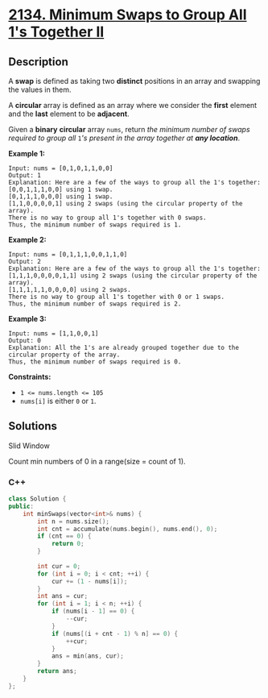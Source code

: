 # [2134. Minimum Swaps to Group All 1's Together II](https://leetcode-cn.com/problems/minimum-swaps-to-group-all-1s-together-ii/)



## Description


A **swap** is defined as taking two **distinct** positions in an array and swapping the values in them.

A **circular** array is defined as an array where we consider the **first** element and the **last** element to be **adjacent**.

Given a **binary** **circular** array `nums`, return *the minimum number of swaps required to group all* `1`*'s present in the array together at **any location***.

 

**Example 1:**

```
Input: nums = [0,1,0,1,1,0,0]
Output: 1
Explanation: Here are a few of the ways to group all the 1's together:
[0,0,1,1,1,0,0] using 1 swap.
[0,1,1,1,0,0,0] using 1 swap.
[1,1,0,0,0,0,1] using 2 swaps (using the circular property of the array).
There is no way to group all 1's together with 0 swaps.
Thus, the minimum number of swaps required is 1.
```

**Example 2:**

```
Input: nums = [0,1,1,1,0,0,1,1,0]
Output: 2
Explanation: Here are a few of the ways to group all the 1's together:
[1,1,1,0,0,0,0,1,1] using 2 swaps (using the circular property of the array).
[1,1,1,1,1,0,0,0,0] using 2 swaps.
There is no way to group all 1's together with 0 or 1 swaps.
Thus, the minimum number of swaps required is 2.
```

**Example 3:**

```
Input: nums = [1,1,0,0,1]
Output: 0
Explanation: All the 1's are already grouped together due to the circular property of the array.
Thus, the minimum number of swaps required is 0.
```

 

**Constraints:**

- `1 <= nums.length <= 105`
- `nums[i]` is either `0` or `1`.







## Solutions

Slid Window


Count min numbers of 0 in a range(size = count of 1).

<!-- tabs:start -->

### **C++**

```cpp
class Solution {
public:
    int minSwaps(vector<int>& nums) {
        int n = nums.size();
        int cnt = accumulate(nums.begin(), nums.end(), 0);
        if (cnt == 0) {
            return 0;
        }
        
        int cur = 0;
        for (int i = 0; i < cnt; ++i) {
            cur += (1 - nums[i]);
        }
        int ans = cur;
        for (int i = 1; i < n; ++i) {
            if (nums[i - 1] == 0) {
                --cur;
            }
            if (nums[(i + cnt - 1) % n] == 0) {
                ++cur;
            }
            ans = min(ans, cur);
        }
        return ans;
    }
};
```

<!-- tabs:end -->